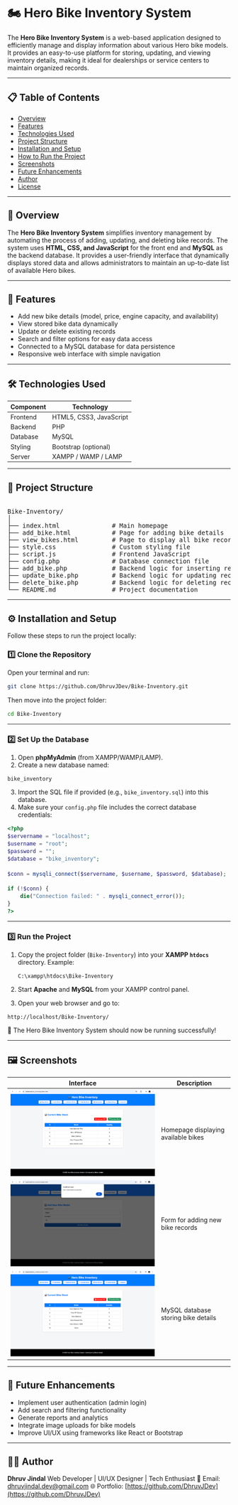 # 🏍️ Hero Bike Inventory System

The **Hero Bike Inventory System** is a web-based application designed to efficiently manage and display information about various Hero bike models. It provides an easy-to-use platform for storing, updating, and viewing inventory details, making it ideal for dealerships or service centers to maintain organized records.

---

## 📋 Table of Contents

- [Overview](#overview)
- [Features](#features)
- [Technologies Used](#technologies-used)
- [Project Structure](#project-structure)
- [Installation and Setup](#installation-and-setup)
- [How to Run the Project](#how-to-run-the-project)
- [Screenshots](#screenshots)
- [Future Enhancements](#future-enhancements)
- [Author](#author)
- [License](#license)

---

## 🧩 Overview

The **Hero Bike Inventory System** simplifies inventory management by automating the process of adding, updating, and deleting bike records. The system uses **HTML, CSS, and JavaScript** for the front end and **MySQL** as the backend database. It provides a user-friendly interface that dynamically displays stored data and allows administrators to maintain an up-to-date list of available Hero bikes.

---
## 🚀 Features

- Add new bike details (model, price, engine capacity, and availability)
- View stored bike data dynamically
- Update or delete existing records
- Search and filter options for easy data access
- Connected to a MySQL database for data persistence
- Responsive web interface with simple navigation

---
## 🛠️ Technologies Used

| Component | Technology              |
| --------- | ----------------------- |
| Frontend  | HTML5, CSS3, JavaScript |
| Backend   | PHP                     |
| Database  | MySQL                   |
| Styling   | Bootstrap (optional)    |
| Server    | XAMPP / WAMP / LAMP     |

---
## 📂 Project Structure


<pre>

Bike-Inventory/
│
├── index.html              # Main homepage
├── add_bike.html           # Page for adding bike details
├── view_bikes.html         # Page to display all bike records
├── style.css               # Custom styling file
├── script.js               # Frontend JavaScript
├── config.php              # Database connection file
├── add_bike.php            # Backend logic for inserting records
├── update_bike.php         # Backend logic for updating records
├── delete_bike.php         # Backend logic for deleting records
└── README.md               # Project documentation
</pre>

---
## ⚙️ Installation and Setup

Follow these steps to run the project locally:

### 1️⃣ Clone the Repository

Open your terminal and run:

```bash
git clone https://github.com/DhruvJDev/Bike-Inventory.git
````

Then move into the project folder:

```bash
cd Bike-Inventory
```

---

### 2️⃣ Set Up the Database

1. Open **phpMyAdmin** (from XAMPP/WAMP/LAMP).
2. Create a new database named:

```
bike_inventory
```

3. Import the SQL file if provided (e.g., `bike_inventory.sql`) into this database.
4. Make sure your `config.php` file includes the correct database credentials:

```php
<?php
$servername = "localhost";
$username = "root";
$password = "";
$database = "bike_inventory";

$conn = mysqli_connect($servername, $username, $password, $database);

if (!$conn) {
    die("Connection failed: " . mysqli_connect_error());
}
?>
```

---

### 3️⃣ Run the Project

1. Copy the project folder (`Bike-Inventory`) into your **XAMPP `htdocs`** directory.
   Example:

   ```
   C:\xampp\htdocs\Bike-Inventory
   ```

2. Start **Apache** and **MySQL** from your XAMPP control panel.

3. Open your web browser and go to:

```
http://localhost/Bike-Inventory/
```

🎉 The Hero Bike Inventory System should now be running successfully!

---
## 🖼️ Screenshots

| Interface                    | Description                         |
| ---------------------------- | ----------------------------------- |
| ![Homepage](assets/home.png) | Homepage displaying available bikes |
| ![Add Form](assets/add.png)  | Form for adding new bike records    |
| ![Update](assets/update.png) | MySQL database storing bike details |

---
## 🔮 Future Enhancements

* Implement user authentication (admin login)
* Add search and filtering functionality
* Generate reports and analytics
* Integrate image uploads for bike models
* Improve UI/UX using frameworks like React or Bootstrap

---
## 👨‍💻 Author

**Dhruv Jindal**
Web Developer | UI/UX Designer | Tech Enthusiast 
📧 Email: [dhruvjindal.dev@gmail.com](mailto:dhruvjindal.dev@gmail.com)
🌐 Portfolio: [https://github.com/DhruvJDev](https://github.com/DhruvJDev)
